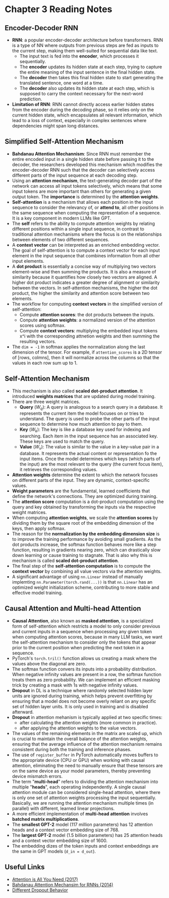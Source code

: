 # Chapter 3 Reading Notes

## Encoder-Decoder RNN
- **RNN**: a popular encoder-decoder architecture before transformers. RNN is a type of NN where outputs from previous steps are fed as inputs to the current step, making them well-suited for sequential data like text.
    - The input text is fed into the **encoder**, which processes it sequentially. 
    - The **encoder** updates its hidden state at each step, trying to capture the entire meaning of the input sentence in the final hidden state.
    - The **decoder** then takes this final hidden state to start generating the translated sentence, one word at a time.
    - The **decoder** also updates its hidden state at each step, which is supposed to carry the context necessary for the next-word prediction.
 - **Limitation of RNN**: RNN cannot directly access earlier hidden states from the encoder during the decoding phase, so it relies only on the current hidden state, which encapsulates all relevant information, which lead to a loss of context, especially in complex sentences where dependencies might span long distances.

## Simplified Self-Attention Mechanism
- **Bahdanau Attention Mechannism**: Since RNN must remember the entire encoded input in a single hidden state before passing it to the decoder, the researchers developed this mechanism which modifies the encoder-decoder RNN such that the decoder can selectively access different parts of the input sequence at each decoding step.
- Using an **attention mechanism**, the text-generating decoder part of the network can access all input tokens selectively, which means that some input tokens are more important than others for generating a given output token. The **importance** is determined by the **attention weights**.
- **Self-attention** is a mechanism that allows each position in the input sequence to consider the relevancy of, or **attend to**, all other positions in the same sequence when computing the representation of a sequence. It is a key component in modern LLMs like GPT.
- The **self** refers to the ability to compute attention weights by relating different positions within a single input sequence, in contrast to traditional attention mechanisms where the focus is on the relationships between elements of two different sequences.
- A **context vector** can be interpreted as an enriched embedding vector. The goal of self-attention is to compute a context vector for each input element in the input sequence that combines information from all other input elements.
- A **dot product** is essentially a concise way of multiplying two vectors element-wise and then summing the products. It is also a measure of similarity because it quantifies how closely two vectors are aligned. A higher dot product indicates a greater degree of alignment or similarity between the vectors. In self-attention mechanisms, the higher the dot product, the higher the similarity and attention score between two elements.
- The workflow for computing **context vectors** in the simplified version of self-attention:
    - Compute **attention scores**: the dot products between the inputs.
    - Conpute **attention weights**: a normalized version of the attention scores using softmax.
    - Compute **context vectors**: multiplying the embedded input tokens x^i with the corresponding attnetion weights and then summing the resulting vectors.
- The `dim = -1` in softmax applies the normalization along the last dimension of the tensor. For example, if `attention_scores` is a 2D tensor of [rows, colmns], then it will normalize across the columns so that the values in each row sum up to 1.

## Self-Attention Mechanism
- This mechanism is also called **scaled dot-product attention**. It introduced **weights matrices** that are updated during model training.
- There are three weight matrices.
    - **Query** ($W_q$): A query is analogous to a search query in a database. It represents the current item the model focuses on or tries to understand. The query is used to probe the other parts of the input sequence to determine how much attention to pay to them.
    - **Key** ($W_k$): The key is like a database key used for indexing and searching. Each item in the input sequence has an associated key. These keys are used to match the query.
    - **Value** ($W_v$): The value is similar to the value in a key-value pair in a database. It represents the actual content or representation fo the input items. Once the model determines which keys (which parts of the input) are the most relevant to the query (the current focus item), it retrieves the corresponding values.
- **Attention weights** determine the extent to which the network focuses on different parts of the input. They are dynamic, context-specific values.
- **Weight parameters** are the fundamental, learned coefficients that define the network's connections. They are optimized during training.
- The **attention score** computation is a dot-product computation using the query and key obtained by transforming the inputs via the respective weight matrices.
- When computing **attention weights**, we scale the **attention scores** by dividing them by the square root of the embedding dimension of the keys, then apply softmax.
- The reason for the **normalization by the embedding dimension size** is to improve the training performance by avoiding small gradients. As the dot products increase, the softmax function behaves more like a step function, resulting in gradients nearing zero, which can drastically slow down learning or cause training to stagnate. That is also why this is mechanism is called **scaled dot-product attention**.
- The final step of the **self-attention computation** is to compute the **context vector** by combining all value vectors via the attention weights.
- A significant advantage of using `nn.Linear` instead of manually implemting `nn.Parameter(torch.rand(...))` is that `nn.Linear` has an optimized weight initialization scheme, contributing to more stable and effective model training.

## Causal Attention and Multi-head Attention
- **Causal Attention**, also known as **masked attention**, is a specialized form of self-attention which restricts a model to only consider previous and current inputs in a sequence when processing any given token when computing attention scores, because in many LLM tasks, we want the self-attention mechanism to consider only the tokens that appear prior to the current position when predicting the next token in a sequence.
- PyTorch's `torch.tril()` function allows us creating a mask where the values above the diagonal are zero.
- The softmax function convers its inputs into a probability distribution. When negative infinity values are present in a row, the softmax function treats them as zero probability. We can implement an efficient masking trick by creating a mask with 1s with negative infinity values.
- **Dropout** in DL is a technique where randomly selected hidden layer units are ignored during training, which helps prevent overfitting by ensuring that a model does not become overly reliant on any specific set of hidden layer units. It is only used in training and is disabled afterward.
- **Dropout** in attention mehanism is typically applied at two specific times:
    - after calculating the attention weights (more common in practice).
    - after applying the attention weights to the value vectors.
- The values of the remaining elements in the matrix are scaled up, which is crucial to maintain the overall balance of the attention weights, ensuring that the average influence of the attention mechanism remains consistent during both the training and inference phases.
- The use of `register_buffer` in PyTorch automatically moves buffers to the appropriate device (CPU or GPU) when working with causal attention, eliminating the need to manually ensure that these tensors are on the same device as your model parameters, thereby preventing device mismatch errors.
- The term "**multi-head**" refers to dividing the attention mechanism into multiple "**heads**", each operating independently. A single causal attention module can be considered single-head attention, where there is only one set of attention weights processing the input sequentially. Basically, we are running the attention mechanism multiple times (in parallel) with different, learned linear projections.
- A more efficient implementation of **multi-head attention** involves **batched matrix multiplications**.
- The **smallest GPT-2** model (117 million parameters) has 12 attention heads and a context vector embedding size of 768.
- The **largest GPT-2** model (1.5 billion parameters) has 25 attention heads and a context vector embedding size of 1600.
- The embedding dizes of the token inputs and context embeddings are the same in GPT models (`d_in = d_out`).

## Useful Links
- [Attention is All You Need (2017)](https://arxiv.org/pdf/1706.03762)
- [Bahdanau Attention Mechansim for RNNs (2014)](https://arxiv.org/pdf/1409.0473)
- [Different Dropout Behavior](https://github.com/pytorch/pytorch/issues/121595)